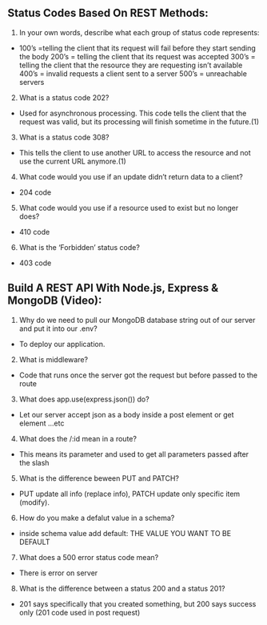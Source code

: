 ## Status Codes Based On REST Methods:
1. In your own words, describe what each group of status code represents:
* 100’s =telling the client that its request will fail before they start sending the body 200’s = telling the client that its request was accepted 300’s = telling the client that the resource they are requesting isn’t available 400’s = invalid requests a client sent to a server 500’s = unreachable servers

2. What is a status code 202?
* Used for asynchronous processing. This code tells the client that the request was valid, but its processing will finish sometime in the future.(1)

3. What is a status code 308?
* This tells the client to use another URL to access the resource and not use the current URL anymore.(1)

4. What code would you use if an update didn’t return data to a client?
* 204 code

5. What code would you use if a resource used to exist but no longer does?
* 410 code

6. What is the ‘Forbidden’ status code?
* 403 code

## Build A REST API With Node.js, Express & MongoDB (Video):
1. Why do we need to pull our MongoDB database string out of our server and put it into our .env?
* To deploy our application.

2. What is middleware?
* Code that runs once the server got the request but before passed to the route

3. What does app.use(express.json()) do?
* Let our server accept json as a body inside a post element or get element ...etc

4. What does the /:id mean in a route?
* This means its parameter and used to get all parameters passed after the slash

5. What is the difference beween PUT and PATCH?
* PUT update all info (replace info), PATCH update only specific item (modify).

6. How do you make a defalut value in a schema?
* inside schema value add default: THE VALUE YOU WANT TO BE DEFAULT

7. What does a 500 error status code mean?
* There is error on server

8. What is the difference between a status 200 and a status 201?
* 201 says specifically that you created something, but 200 says success only (201 code used in post request)

